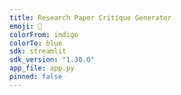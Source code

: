 ```yaml
---
title: Research Paper Critique Generator
emoji: 📄
colorFrom: indigo
colorTo: blue
sdk: streamlit
sdk_version: "1.30.0"
app_file: app.py
pinned: false
---
```

